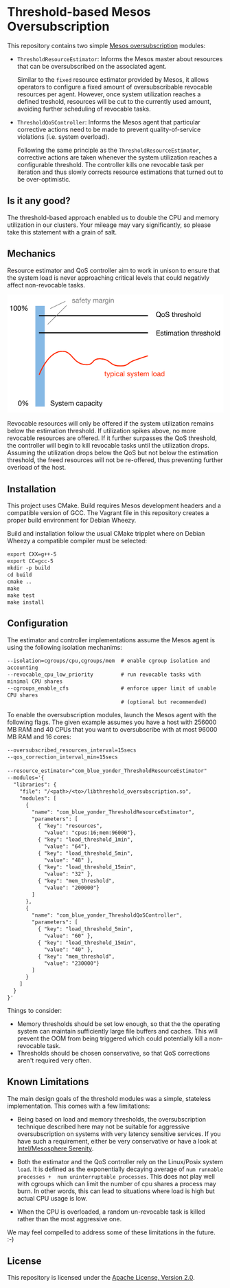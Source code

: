 Threshold-based Mesos Oversubscription
======================================

This repository contains two simple
[Mesos oversubscription](http://mesos.apache.org/documentation/latest/oversubscription/) modules:

* `ThresholdResourceEstimator`: Informs the Mesos master about resources that can be oversubscribed
  on the associated agent.

  Similar to the `fixed` resource estimator provided by Mesos, it allows operators to configure a
  fixed amount of oversubscribable revocable resources per agent. However, once system utilization
  reaches a defined treshold, resources will be cut to the currently used amount, avoiding further
  scheduling of revocable tasks.

* `ThresholdQoSController`: Informs the Mesos agent that particular corrective actions need to be
  made to prevent quality-of-service violations (i.e. system overload).

  Following the same principle as the `ThresholdResourceEstimator`, corrective actions are taken
  whenever the system utilization reaches a configurable threshold. The controller kills one
  revocable task per iteration and thus slowly corrects resource estimations that turned out to be
  over-optimistic.


Is it any good?
---------------

The threshold-based approach enabled us to double the CPU and memory utilization in our clusters.
Your mileage may vary significantly, so please take this statement with a grain of salt.


Mechanics
---------

Resource estimator and QoS controller aim to work in unison to ensure that the system load is never
approaching critical levels that could negativly affect non-revocable tasks.

![threshold mechanics](docs/mechanics.png)

Revocable resources will only be offered if the system utilization remains below the estimation
threshold. If utilization spikes above, no more revocable resources are offered. If it further
surpasses the QoS threshold, the controller will begin to kill revocable tasks until the
utilization drops. Assuming the utilization drops below the QoS but not below the estimation
threshold, the freed resources will not be re-offered, thus preventing further overload of the host.


Installation
------------

This project uses CMake. Build requires Mesos development headers and a compatible version of GCC.
The Vagrant file in this repository creates a proper build environment for Debian Wheezy.

Build and installation follow the usual CMake tripplet where on Debian Wheezy a compatible compiler
must be selected:

    export CXX=g++-5
    export CC=gcc-5
    mkdir -p build
    cd build
    cmake ..
    make
    make test
    make install


Configuration
-------------

The estimator and controller implementations assume the Mesos agent is using the following isolation
mechanims:

    --isolation=cgroups/cpu,cgroups/mem  # enable cgroup isolation and accounting
    --revocable_cpu_low_priority         # run revocable tasks with minimal CPU shares
    --cgroups_enable_cfs                 # enforce upper limit of usable CPU shares
                                         # (optional but recommended)

To enable the oversubscription modules, launch the Mesos agent with the following flags. The given
example assumes you have a host with 256000 MB RAM and 40 CPUs that you want to oversubscribe with
at most 96000 MB RAM and 16 cores:

    --oversubscribed_resources_interval=15secs
    --qos_correction_interval_min=15secs

    --resource_estimator="com_blue_yonder_ThresholdResourceEstimator"
    --modules='{
      "libraries": {
        "file": "/<path>/<to>/libthreshold_oversubscription.so",
        "modules": [
          {
            "name": "com_blue_yonder_ThresholdResourceEstimator",
            "parameters": [
              { "key": "resources",
                "value": "cpus:16;mem:96000"},
              { "key": "load_threshold_1min",
                "value": "64"},
              { "key": "load_threshold_5min",
                "value": "48" },
              { "key": "load_threshold_15min",
                "value": "32" },
              { "key": "mem_threshold",
                "value": "200000"}
            ]
          },
          {
            "name": "com_blue_yonder_ThresholdQoSController",
            "parameters": [
              { "key": "load_threshold_5min",
                "value": "60" },
              { "key": "load_threshold_15min",
                "value": "40" },
              { "key": "mem_threshold",
                "value": "230000"}
            ]
          }
        ]
      }
    }'


Things to consider:

* Memory thresholds should be set low enough, so that the the operating system can maintain
  sufficiently large file buffers and caches. This will prevent the OOM from being triggered
  which could potentially kill a non-revocable task.
* Thresholds should be chosen conservative, so that QoS corrections aren't required very often.


Known Limitations
-----------------

The main design goals of the threshold modules was a simple, stateless implementation.
This comes with a few limitations:

* Being based on load and memory thresholds, the oversubscription technique described here
  may not be suitable for aggressive oversubscription on systems with very latency sensitive
  services. If you have such a requirement, either be very conservative or have a look at
  [Intel/Mesosphere Serenity](https://github.com/mesosphere/serenity).

* Both the estimator and the QoS controller rely on the Linux/Posix system `load`. It is defined as
  the exponentially decaying average of `num runnable processes +  num uninterruptable processes`.
  This does not play well with cgroups which can limit the number of cpu shares a process may burn.
  In other words, this can lead to situations where load is high but actual CPU usage is low.

* When the CPU is overloaded, a random un-revocable task is killed rather than the most aggressive
  one.

We may feel compelled to address some of these limitations in the future. :-)


License
-------

This repository is licensed under the [Apache License, Version 2.0](http://www.apache.org/licenses/LICENSE-2.0).

